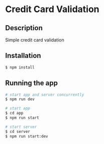 # Credit Card Validation
## Description

Simple credit card validation

## Installation

```bash
$ npm install
```

## Running the app

```bash
# start app and server concurrently
$ npm run dev

# start app
$ cd app
$ npm run start

# start server
$ cd server
$ npm run start:dev
```

